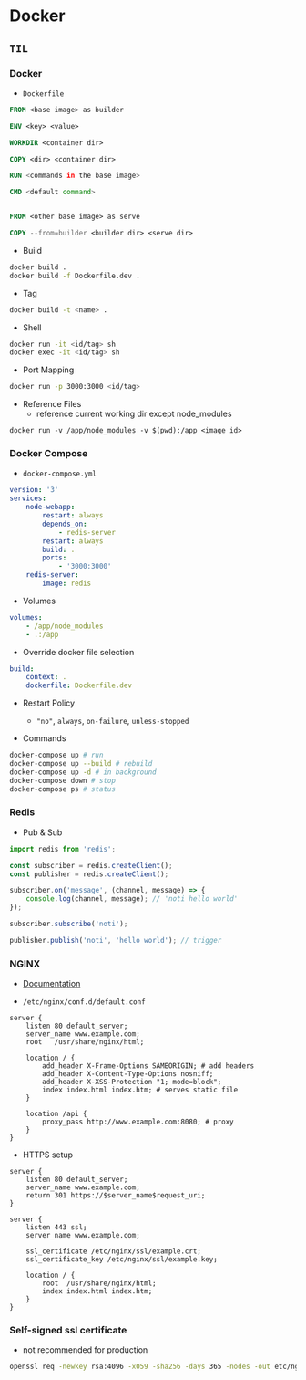 # Docker

## `TIL`

### Docker

-   `Dockerfile`

```dockerfile
FROM <base image> as builder

ENV <key> <value>

WORKDIR <container dir>

COPY <dir> <container dir>

RUN <commands in the base image>

CMD <default command>


FROM <other base image> as serve

COPY --from=builder <builder dir> <serve dir>
```

-   Build

```bash
docker build .
docker build -f Dockerfile.dev .
```

-   Tag

```bash
docker build -t <name> .
```

-   Shell

```bash
docker run -it <id/tag> sh
docker exec -it <id/tag> sh
```

-   Port Mapping

```bash
docker run -p 3000:3000 <id/tag>
```

-   Reference Files
    -   reference current working dir except node_modules

```
docker run -v /app/node_modules -v $(pwd):/app <image id>
```

### Docker Compose

-   `docker-compose.yml`

```yaml
version: '3'
services:
    node-webapp:
        restart: always
        depends_on:
            - redis-server
        restart: always
        build: .
        ports:
            - '3000:3000'
    redis-server:
        image: redis
```

-   Volumes

```yaml
volumes:
    - /app/node_modules
    - .:/app
```

-   Override docker file selection

```yaml
build:
    context: .
    dockerfile: Dockerfile.dev
```

-   Restart Policy

    -   `"no"`, `always`, `on-failure`, `unless-stopped`

-   Commands

```bash
docker-compose up # run
docker-compose up --build # rebuild
docker-compose up -d # in background
docker-compose down # stop
docker-compose ps # status
```

### Redis

-   Pub & Sub

```javascript
import redis from 'redis';

const subscriber = redis.createClient();
const publisher = redis.createClient();

subscriber.on('message', (channel, message) => {
    console.log(channel, message); // 'noti hello world'
});

subscriber.subscribe('noti');

publisher.publish('noti', 'hello world'); // trigger
```

### NGINX

-   [Documentation](https://docs.nginx.com/nginx/admin-guide/web-server/web-server/)

-   `/etc/nginx/conf.d/default.conf`

```nginx
server {
    listen 80 default_server;
    server_name www.example.com;
    root   /usr/share/nginx/html;

    location / {
        add_header X-Frame-Options SAMEORIGIN; # add headers
        add_header X-Content-Type-Options nosniff;
        add_header X-XSS-Protection "1; mode=block";
        index index.html index.htm; # serves static file
    }

    location /api {
        proxy_pass http://www.example.com:8080; # proxy
    }
}
```

-   HTTPS setup

```nginx
server {
    listen 80 default_server;
    server_name www.example.com;
    return 301 https://$server_name$request_uri;
}

server {
    listen 443 ssl;
    server_name www.example.com;

    ssl_certificate /etc/nginx/ssl/example.crt;
    ssl_certificate_key /etc/nginx/ssl/example.key;

    location / {
        root  /usr/share/nginx/html;
        index index.html index.htm;
    }
}
```

### Self-signed ssl certificate

-   not recommended for production

```bash
openssl req -newkey rsa:4096 -x059 -sha256 -days 365 -nodes -out etc/nginx/ssl/example.crt -keyout /etc/nginx/ssl/example.key
```
